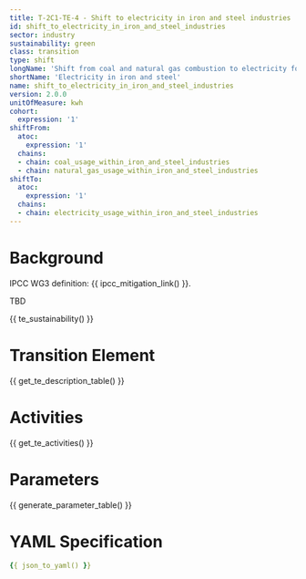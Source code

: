 ```yaml
---
title: T-2C1-TE-4 - Shift to electricity in iron and steel industries
id: shift_to_electricity_in_iron_and_steel_industries
sector: industry
sustainability: green
class: transition
type: shift
longName: 'Shift from coal and natural gas combustion to electricity for iron and steel industries energy use'
shortName: 'Electricity in iron and steel'
name: shift_to_electricity_in_iron_and_steel_industries                
version: 2.0.0
unitOfMeasure: kwh
cohort:
  expression: '1'
shiftFrom:
  atoc:
    expression: '1'
  chains:
  - chain: coal_usage_within_iron_and_steel_industries
  - chain: natural_gas_usage_within_iron_and_steel_industries
shiftTo:
  atoc:
    expression: '1'
  chains:
  - chain: electricity_usage_within_iron_and_steel_industries
---
```


# Background

IPCC WG3 definition: {{ ipcc_mitigation_link() }}.

TBD




{{ te_sustainability() }}

# Transition Element

{{ get_te_description_table() }}




# Activities

{{ get_te_activities() }}


# Parameters

{{ generate_parameter_table() }}


# YAML Specification

```yaml
{{ json_to_yaml() }}
```
